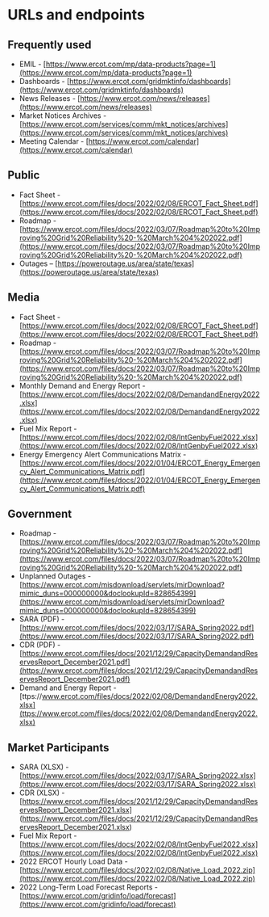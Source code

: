 # URLs and endpoints
## Frequently used
- EMIL - [https://www.ercot.com/mp/data-products?page=1](https://www.ercot.com/mp/data-products?page=1) 
- Dashboards - [https://www.ercot.com/gridmktinfo/dashboards](https://www.ercot.com/gridmktinfo/dashboards)
- News Releases - [https://www.ercot.com/news/releases](https://www.ercot.com/news/releases)
- Market Notices Archives - [https://www.ercot.com/services/comm/mkt_notices/archives](https://www.ercot.com/services/comm/mkt_notices/archives)
- Meeting Calendar - [https://www.ercot.com/calendar](https://www.ercot.com/calendar)

## Public
- Fact Sheet - [https://www.ercot.com/files/docs/2022/02/08/ERCOT_Fact_Sheet.pdf](https://www.ercot.com/files/docs/2022/02/08/ERCOT_Fact_Sheet.pdf)
- Roadmap - [https://www.ercot.com/files/docs/2022/03/07/Roadmap%20to%20Improving%20Grid%20Reliability%20-%20March%204%202022.pdf](https://www.ercot.com/files/docs/2022/03/07/Roadmap%20to%20Improving%20Grid%20Reliability%20-%20March%204%202022.pdf)
- Outages – [https://poweroutage.us/area/state/texas](https://poweroutage.us/area/state/texas) 

## Media
- Fact Sheet - [https://www.ercot.com/files/docs/2022/02/08/ERCOT_Fact_Sheet.pdf](https://www.ercot.com/files/docs/2022/02/08/ERCOT_Fact_Sheet.pdf) 
- Roadmap - [https://www.ercot.com/files/docs/2022/03/07/Roadmap%20to%20Improving%20Grid%20Reliability%20-%20March%204%202022.pdf](https://www.ercot.com/files/docs/2022/03/07/Roadmap%20to%20Improving%20Grid%20Reliability%20-%20March%204%202022.pdf)
- Monthly Demand and Energy Report - [https://www.ercot.com/files/docs/2022/02/08/DemandandEnergy2022.xlsx](https://www.ercot.com/files/docs/2022/02/08/DemandandEnergy2022.xlsx)
- Fuel Mix Report - [https://www.ercot.com/files/docs/2022/02/08/IntGenbyFuel2022.xlsx](https://www.ercot.com/files/docs/2022/02/08/IntGenbyFuel2022.xlsx) 
- Energy Emergency Alert Communications Matrix - [https://www.ercot.com/files/docs/2022/01/04/ERCOT_Energy_Emergency_Alert_Communications_Matrix.pdf](https://www.ercot.com/files/docs/2022/01/04/ERCOT_Energy_Emergency_Alert_Communications_Matrix.pdf)

## Government
- Roadmap - [https://www.ercot.com/files/docs/2022/03/07/Roadmap%20to%20Improving%20Grid%20Reliability%20-%20March%204%202022.pdf](https://www.ercot.com/files/docs/2022/03/07/Roadmap%20to%20Improving%20Grid%20Reliability%20-%20March%204%202022.pdf)
- Unplanned Outages - [https://www.ercot.com/misdownload/servlets/mirDownload?mimic_duns=000000000&doclookupId=828654399](https://www.ercot.com/misdownload/servlets/mirDownload?mimic_duns=000000000&doclookupId=828654399)
- SARA (PDF) - [https://www.ercot.com/files/docs/2022/03/17/SARA_Spring2022.pdf](https://www.ercot.com/files/docs/2022/03/17/SARA_Spring2022.pdf)
- CDR (PDF) - [https://www.ercot.com/files/docs/2021/12/29/CapacityDemandandReservesReport_December2021.pdf](https://www.ercot.com/files/docs/2021/12/29/CapacityDemandandReservesReport_December2021.pdf)
- Demand and Energy Report - [ttps://www.ercot.com/files/docs/2022/02/08/DemandandEnergy2022.xlsx](ttps://www.ercot.com/files/docs/2022/02/08/DemandandEnergy2022.xlsx) 

## Market Participants
- SARA (XLSX) - [https://www.ercot.com/files/docs/2022/03/17/SARA_Spring2022.xlsx](https://www.ercot.com/files/docs/2022/03/17/SARA_Spring2022.xlsx) 
- CDR (XLSX) - [https://www.ercot.com/files/docs/2021/12/29/CapacityDemandandReservesReport_December2021.xlsx] (https://www.ercot.com/files/docs/2021/12/29/CapacityDemandandReservesReport_December2021.xlsx) 
- Fuel Mix Report - [https://www.ercot.com/files/docs/2022/02/08/IntGenbyFuel2022.xlsx](https://www.ercot.com/files/docs/2022/02/08/IntGenbyFuel2022.xlsx) 
- 2022 ERCOT Hourly Load Data - [https://www.ercot.com/files/docs/2022/02/08/Native_Load_2022.zip](https://www.ercot.com/files/docs/2022/02/08/Native_Load_2022.zip) 
- 2022 Long-Term Load Forecast Reports - [https://www.ercot.com/gridinfo/load/forecast](https://www.ercot.com/gridinfo/load/forecast) 


